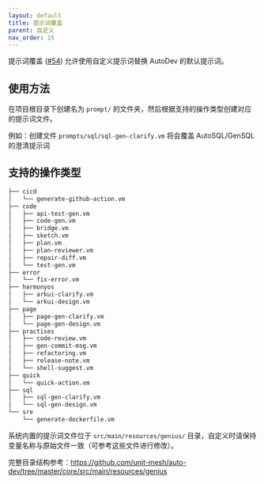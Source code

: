 ```yaml
---
layout: default
title: 提示词覆盖
parent: 自定义
nav_order: 15
---
```


提示词覆盖 ([#54](https://github.com/unit-mesh/auto-dev/issues/54)) 允许使用自定义提示词替换 AutoDev 的默认提示词。

## 使用方法

在项目根目录下创建名为 `prompt/` 的文件夹，然后根据支持的操作类型创建对应的提示词文件。

例如：创建文件 `prompts/sql/sql-gen-clarify.vm` 将会覆盖 AutoSQL/GenSQL 的澄清提示词

## 支持的操作类型

```bash
├── cicd
│   └── generate-github-action.vm
├── code
│   ├── api-test-gen.vm
│   ├── code-gen.vm
│   ├── bridge.vm
│   ├── sketch.vm
│   ├── plan.vm
│   ├── plan-reviewer.vm
│   ├── repair-diff.vm
│   └── test-gen.vm
├── error
│   └── fix-error.vm
├── harmonyos
│   ├── arkui-clarify.vm
│   └── arkui-design.vm
├── page
│   ├── page-gen-clarify.vm
│   └── page-gen-design.vm
├── practises
│   ├── code-review.vm
│   ├── gen-commit-msg.vm
│   ├── refactoring.vm
│   ├── release-note.vm
│   └── shell-suggest.vm
├── quick
│   └── quick-action.vm
├── sql
│   ├── sql-gen-clarify.vm
│   └── sql-gen-design.vm
└── sre
    └── generate-dockerfile.vm
```

系统内置的提示词文件位于 `src/main/resources/genius/` 目录，自定义时请保持变量名称与原始文件一致（可参考这些文件进行修改）。

完整目录结构参考：https://github.com/unit-mesh/auto-dev/tree/master/core/src/main/resources/genius
